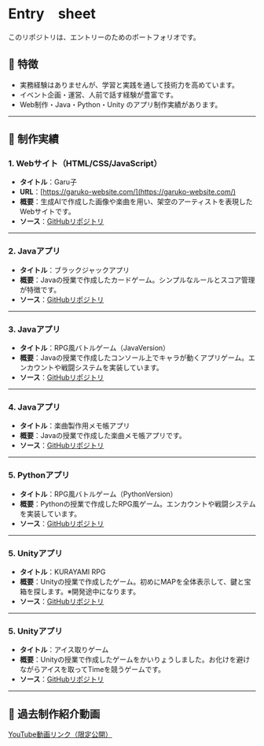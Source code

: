 # Entry　sheet

このリポジトリは、エントリーのためのポートフォリオです。

## 🌟 特徴
- 実務経験はありませんが、学習と実践を通して技術力を高めています。
- イベント企画・運営、人前で話す経験が豊富です。
- Web制作・Java・Python・Unity のアプリ制作実績があります。

---

## 📁 制作実績

### 1. Webサイト（HTML/CSS/JavaScript）
- **タイトル**：Garu子  
- **URL**：[https://garuko-website.com/](https://garuko-website.com/)
- **概要**：生成AIで作成した画像や楽曲を用い、架空のアーティストを表現したWebサイトです。  
- **ソース**：[GitHubリポジトリ](https://github.com/nezumimaru/garuko-website)

---

### 2. Javaアプリ
- **タイトル**：ブラックジャックアプリ  
- **概要**：Javaの授業で作成したカードゲーム。シンプルなルールとスコア管理が特徴です。  
- **ソース**：[GitHubリポジトリ](https://github.com/nezumimaru/java-blackjack)

---

### 3. Javaアプリ
- **タイトル**：RPG風バトルゲーム（JavaVersion）  
- **概要**：Javaの授業で作成したコンソール上でキャラが動くアプリゲーム。エンカウントや戦闘システムを実装しています。  
- **ソース**：[GitHubリポジトリ](https://github.com/nezumimaru/RPG_JavaVersion)

---

### 4. Javaアプリ
- **タイトル**：楽曲製作用メモ帳アプリ 
- **概要**：Javaの授業で作成した楽曲メモ帳アプリです。  
- **ソース**：[GitHubリポジトリ](https://github.com/nezumimaru/musicMemo)

---

### 5. Pythonアプリ
- **タイトル**：RPG風バトルゲーム（PythonVersion）
- **概要**：Pythonの授業で作成したRPG風ゲーム。エンカウントや戦闘システムを実装しています。  
- **ソース**：[GitHubリポジトリ](https://github.com/nezumimaru/RPG_PythonVersion)

---

### 5. Unityアプリ
- **タイトル**：KURAYAMI RPG
- **概要**：Unityの授業で作成したゲーム。初めにMAPを全体表示して、鍵と宝箱を探します。※開発途中になります。  
- **ソース**：[GitHubリポジトリ](https://github.com/Hiroki0111/MyUnityGame01)

---

### 5. Unityアプリ
- **タイトル**：アイス取りゲーム
- **概要**：Unityの授業で作成したゲームをかいりょうしました。お化けを避けながらアイスを取ってTimeを競うゲームです。  
- **ソース**：[GitHubリポジトリ](https://github.com/Hiroki0111/MyUnityGame01)

---
## 🎥 過去制作紹介動画
[YouTube動画リンク（限定公開）](https://youtu.be/I4i62yGIrOE)
